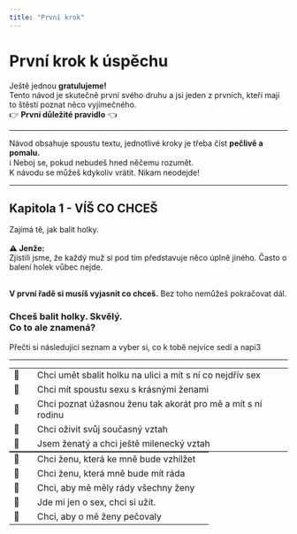 ```yaml
---
title: "První krok"
---
```


<h1 class="fw-bold text-center">První krok k úspěchu</h1>
<div class="container fs-4 mt-4 text-center">
    Ještě jednou <strong>gratulujeme!</strong>
    <br />
    Tento návod je skutečně první svého druhu a jsi jeden z prvních, kteří mají to štěstí poznat něco vyjímečného. 
</div>

<div class="alert alert-danger mt-4 text-center">
    <span class="fs-4">👉 <strong>První důležité pravidlo</strong> 👈 </span>
     <hr />
     <span class="fs-4">
        Návod obsahuje spoustu textu, jednotlivé kroky je třeba číst <strong>pečlivě a pomalu.</strong>
     </span>
    <div class="mt-2">
     ℹ️<span class="fs-6 fst-italic">
      Neboj se, pokud nebudeš hned něčemu rozumět.<br />
     K návodu se můžeš kdykoliv vrátit. Nikam neodejde!
     </span>
    </div>
</div>
<hr />
<article class="tech">

<h1 class="text-center mb-4">Kapitola 1 - <strong>VÍŠ CO CHCEŠ</strong></h1>

<div class="text-center fs-5">
Zajímá tě, jak balit holky.
<br /><br />
<strong>⚠️ Jenže:</strong><br />Zjistili jsme, že každý muž si pod tím představuje něco úplně jiného. Často o balení holek vůbec nejde.
<br /><br />

<strong>V první řadě si musíš vyjasnit co chceš.</strong> Bez toho nemůžeš pokračovat dál.

<div class="alert alert-primary text-center">
    <h3 class="mb-2">Chceš balit holky. Skvělý.
    <br /> <strong>Co to ale znamená?</strong></h3>
    
Přečti si následující seznam a vyber si, co k tobě nejvíce sedí a napi3

<hr />

<div class="row">
<div class="col-6">
<table style="margin:0 auto;text-align:left;">
    <tr>
        <td>🔴<td>
        <td>Chci umět sbalit holku na ulici a mít s ní co nejdřív sex<td>
    </tr>
    <tr>
        <td>🔴<td>
        <td>Chci mít spoustu sexu s krásnými ženami<td>
    </tr>
    <tr>
        <td>🔴<td>
        <td>Chci poznat úžasnou ženu tak akorát pro mě a mít s ní rodinu<td>
    </tr>
    <tr>
        <td>🔴<td>
        <td>Chci oživit svůj současný vztah<td>
    </tr>
    <tr>
        <td>🔴<td>
        <td>Jsem ženatý a chci ještě milenecký vztah<td>
    </tr>
</table>
</div>

<div class="col-6">
<table style="margin:0 auto;text-align:left;">
    <tr>
        <td>🔴<td>
        <td>Chci ženu, která ke mně bude vzhílžet<td>
    </tr>
    <tr>
        <td>🔴<td>
        <td>Chci ženu, která mně bude mít ráda<td>
    </tr>
    <tr>
        <td>🔴<td>
        <td>Chci, aby mě měly rády všechny ženy<td>
    </tr>
    <tr>
        <td>🔴<td>
        <td>Jde mi jen o sex, chci si užít.<td>
    </tr>
    <tr>
        <td>🔴<td>
        <td>Chci, aby o mě ženy pečovaly<td>
    </tr>
</table>

</div>

</div>




</div>

</div>

</article>
<!-- 
    Chci sex

    Chci vztah

    Chci obojí

-->